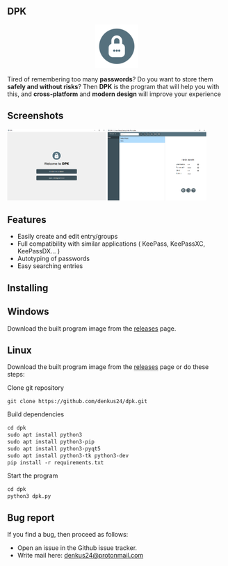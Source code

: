 DPK
---
<p align="center"><img src = "https://github.com/denkus24/dpk/blob/main/icons/about_logo.png"/></p>

 Tired of remembering too many <b>passwords</b>? Do you want to store them <b>safely and without risks</b>? Then <b>DPK</b> is the program that will help you with this, and <b>cross-platform</b> and <b>modern design</b> will improve your experience 

Screenshots
-----------
<img src="https://github.com/denkus24/dpk/blob/main/screenshots/screen1.png" width=45% height=45%> <img src="https://github.com/denkus24/dpk/blob/main/screenshots/screen2.png" width=45% height=45%>

Features
--------
* Easily create and edit entry/groups
* Full compatibility with similar applications ( KeePass, KeePassXC, KeePassDX... )
* Autotyping of passwords
* Easy searching entries 

Installing
-----------------------
Windows
-------
Download the built program image from the <a href="https://github.com/denkus24/dpk/releases">releases</a> page.

Linux
-----
Download the built program image from the <a href="https://github.com/denkus24/dpk/releases">releases</a> page or do these steps:

Clone git repository 
```
git clone https://github.com/denkus24/dpk.git
```
Build dependencies
```
cd dpk
sudo apt install python3
sudo apt install python3-pip
sudo apt install python3-pyqt5
sudo apt install python3-tk python3-dev
pip install -r requirements.txt
```
Start the program
```
cd dpk
python3 dpk.py
```

Bug report
-------------
If you find a bug, then proceed as follows:
* Open an issue in the Github issue tracker. 
* Write mail here: denkus24@protonmail.com
